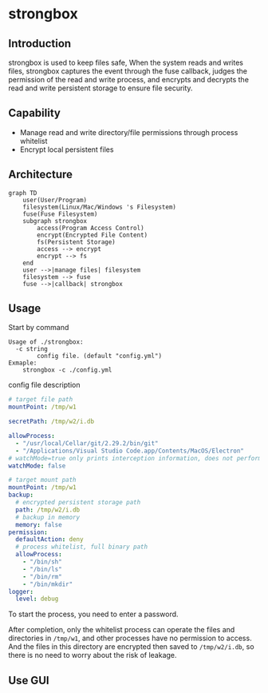 # strongbox

## Introduction

strongbox is used to keep files safe, When the system reads and writes files, strongbox captures the event through the fuse callback, judges the permission of the read and write process, and encrypts and decrypts the read and write persistent storage to ensure file security.

## Capability

* Manage read and write directory/file permissions through process whitelist
* Encrypt local persistent files

## Architecture

```mermaid
graph TD
    user(User/Program)
    filesystem(Linux/Mac/Windows 's Filesystem)
    fuse(Fuse Filesystem)
    subgraph strongbox
        access(Program Access Control)
        encrypt(Encrypted File Content)
        fs(Persistent Storage)
        access --> encrypt
        encrypt --> fs
    end
    user -->|manage files| filesystem
    filesystem --> fuse
    fuse -->|callback| strongbox
```

## Usage

Start by command

```shell
Usage of ./strongbox:
  -c string
        config file. (default "config.yml")
Exmaple:
    strongbox -c ./config.yml
```

config file description

```yaml
# target file path
mountPoint: /tmp/w1

secretPath: /tmp/w2/i.db

allowProcess:
  - "/usr/local/Cellar/git/2.29.2/bin/git"
  - "/Applications/Visual Studio Code.app/Contents/MacOS/Electron"
# watchMode=true only prints interception information, does not perform interception operations
watchMode: false

# target mount path
mountPoint: /tmp/w1
backup:
  # encrypted persistent storage path
  path: /tmp/w2/i.db
  # backup in memory
  memory: false
permission:
  defaultAction: deny
  # process whitelist, full binary path
  allowProcess:
    - "/bin/sh"
    - "/bin/ls"
    - "/bin/rm"
    - "/bin/mkdir"
logger:
  level: debug
```

To start the process, you need to enter a password.

After completion, only the whitelist process can operate the files and directories in `/tmp/w1`, and other processes have no permission to access. And the files in this directory are encrypted then saved to `/tmp/w2/i.db`, so there is no need to worry about the risk of leakage.

## Use GUI

